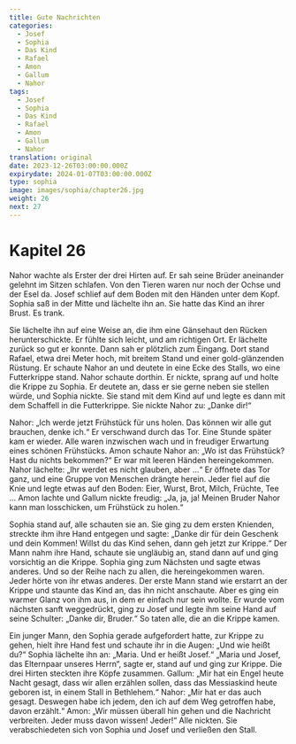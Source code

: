 ```yaml
---
title: Gute Nachrichten
categories:
  - Josef
  - Sophia
  - Das Kind
  - Rafael
  - Amon
  - Gallum
  - Nahor
tags:
  - Josef
  - Sophia
  - Das Kind
  - Rafael
  - Amon
  - Gallum
  - Nahor
translation: original
date: 2023-12-26T03:00:00.000Z
expirydate: 2024-01-07T03:00:00.000Z
type: sophia
image: images/sophia/chapter26.jpg
weight: 26
next: 27
---
```


# Kapitel 26

Nahor wachte als Erster der drei Hirten auf.
Er sah seine Brüder aneinander gelehnt im Sitzen schlafen.
Von den Tieren waren nur noch der Ochse und der Esel da.
Josef schlief auf dem Boden mit den Händen unter dem Kopf.
Sophia saß in der Mitte und lächelte ihn an.
Sie hatte das Kind an ihrer Brust.
Es trank.

Sie lächelte ihn auf eine Weise an, die ihm eine Gänsehaut den Rücken herunterschickte.
Er fühlte sich leicht, und am richtigen Ort.
Er lächelte zurück so gut er konnte.
Dann sah er plötzlich zum Eingang.
Dort stand Rafael, etwa drei Meter hoch, mit breitem Stand und einer gold-glänzenden Rüstung.
Er schaute Nahor an und deutete in eine Ecke des Stalls, wo eine Futterkrippe stand.
Nahor schaute dorthin.
Er nickte, sprang auf und holte die Krippe zu Sophia.
Er deutete an, dass er sie gerne neben sie stellen würde, und Sophia nickte.
Sie stand mit dem Kind auf und legte es dann mit dem Schaffell in die Futterkrippe.
Sie nickte Nahor zu: „Danke dir!“

Nahor: „Ich werde jetzt Frühstück für uns holen.
Das können wir alle gut brauchen, denke ich.“
Er verschwand durch das Tor.
Eine Stunde später kam er wieder.
Alle waren inzwischen wach und in freudiger Erwartung eines schönen Frühstücks.
Amon schaute Nahor an: „Wo ist das Frühstück?
Hast du nichts bekommen?“
Er war mit leeren Händen hereingekommen.
Nahor lächelte: „Ihr werdet es nicht glauben, aber ...“
Er öffnete das Tor ganz, und eine Gruppe von Menschen drängte herein.
Jeder fiel auf die Knie und legte etwas auf den Boden: Eier, Wurst, Brot, Milch, Früchte, Tee ...
Amon lachte und Gallum nickte freudig: „Ja, ja, ja!
Meinen Bruder Nahor kann man losschicken, um Frühstück zu holen.“

Sophia stand auf, alle schauten sie an.
Sie ging zu dem ersten Knienden, streckte ihm ihre Hand entgegen und sagte: „Danke dir für dein Geschenk und dein Kommen!
Willst du das Kind sehen, dann geh jetzt zur Krippe.“
Der Mann nahm ihre Hand, schaute sie ungläubig an, stand dann auf und ging vorsichtig an die Krippe.
Sophia ging zum Nächsten und sagte etwas anderes.
Und so der Reihe nach zu allen, die hereingekommen waren.
Jeder hörte von ihr etwas anderes.
Der erste Mann stand wie erstarrt an der Krippe und staunte das Kind an, das ihn nicht anschaute.
Aber es ging ein warmer Glanz von ihm aus, in dem er einfach nur sein wollte.
Er wurde vom nächsten sanft weggedrückt, ging zu Josef und legte ihm seine Hand auf seine Schulter: „Danke dir, Bruder.“
So taten alle, die an die Krippe kamen.

Ein junger Mann, den Sophia gerade aufgefordert hatte, zur Krippe zu gehen, hielt ihre Hand fest und schaute ihr in die Augen: „Und wie heißt du?“
Sophia lächelte ihn an: „Maria.
Und er heißt Josef.“
„Maria und Josef, das Elternpaar unseres Herrn“, sagte er, stand auf und ging zur Krippe.
Die drei Hirten steckten ihre Köpfe zusammen.
Gallum: „Mir hat ein Engel heute Nacht gesagt, dass wir allen erzählen sollen, dass das Messiaskind heute geboren ist, in einem Stall in Bethlehem.“
Nahor: „Mir hat er das auch gesagt.
Deswegen habe ich jedem, den ich auf dem Weg getroffen habe, davon erzählt.“
Amon: „Wir müssen überall hin gehen und die Nachricht verbreiten.
Jeder muss davon wissen!
Jeder!“
Alle nickten.
Sie verabschiedeten sich von Sophia und Josef und verließen den Stall.
